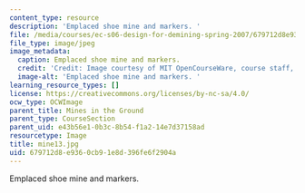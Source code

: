 ```yaml
---
content_type: resource
description: 'Emplaced shoe mine and markers. '
file: /media/courses/ec-s06-design-for-demining-spring-2007/679712d8e9360cb91e8d396fe6f2904a_mine13.jpg
file_type: image/jpeg
image_metadata:
  caption: Emplaced shoe mine and markers.
  credit: 'Credit: Image courtesy of MIT OpenCourseWare, course staff, and students.'
  image-alt: 'Emplaced shoe mine and markers. '
learning_resource_types: []
license: https://creativecommons.org/licenses/by-nc-sa/4.0/
ocw_type: OCWImage
parent_title: Mines in the Ground
parent_type: CourseSection
parent_uid: e43b56e1-0b3c-8b54-f1a2-14e7d37158ad
resourcetype: Image
title: mine13.jpg
uid: 679712d8-e936-0cb9-1e8d-396fe6f2904a
---
```

Emplaced shoe mine and markers. 